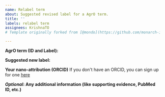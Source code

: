 ```yaml
---
name: Relabel term
about: Suggested revised label for a AgrO term.
title: ''
labels: relabel term
assignees: KrishnaTO
# Template originally forked from [@mondo](https://github.com/monarch-initiative/mondo/tree/master/.github/ISSUE_TEMPLATE)

---
```


**AgrO term (ID and Label):**


**Suggested new label:**


**Your nano-attribution (ORCID)**
If you don't have an ORCID, you can sign up for one [here](https://orcid.org/)


**_Optional_: Any additional information (like supporting evidence, PubMed ID, etc.)**


